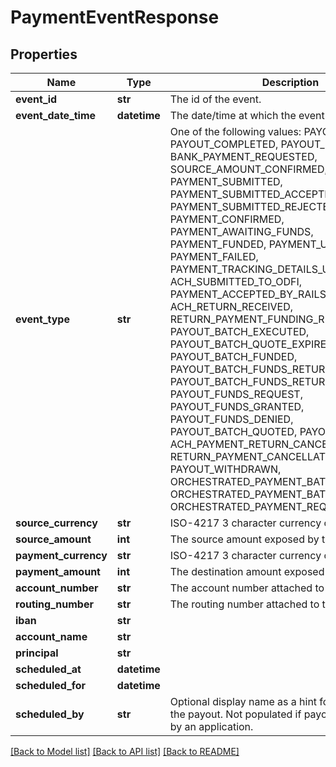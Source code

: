 # PaymentEventResponse

## Properties
Name | Type | Description | Notes
------------ | ------------- | ------------- | -------------
**event_id** | **str** | The id of the event. | 
**event_date_time** | **datetime** | The date/time at which the event occurred. | 
**event_type** | **str** | One of the following values: PAYOUT_SUBMITTED, PAYOUT_COMPLETED, PAYOUT_INSTRUCTED_V3, BANK_PAYMENT_REQUESTED, SOURCE_AMOUNT_CONFIRMED, PAYMENT_SUBMITTED, PAYMENT_SUBMITTED_ACCEPTED, PAYMENT_SUBMITTED_REJECTED, PAYMENT_CONFIRMED, PAYMENT_AWAITING_FUNDS, PAYMENT_FUNDED, PAYMENT_UNFUNDED, PAYMENT_FAILED, PAYMENT_TRACKING_DETAILS_UPDATED, ACH_SUBMITTED_TO_ODFI, PAYMENT_ACCEPTED_BY_RAILS, ACH_RETURN_RECEIVED, RETURN_PAYMENT_FUNDING_REQUESTED, PAYOUT_BATCH_EXECUTED, PAYOUT_BATCH_QUOTE_EXPIRED, PAYOUT_BATCH_FUNDED, PAYOUT_BATCH_FUNDS_RETURN_REQUEST, PAYOUT_BATCH_FUNDS_RETURNED, PAYOUT_FUNDS_REQUEST, PAYOUT_FUNDS_GRANTED, PAYOUT_FUNDS_DENIED, PAYOUT_BATCH_QUOTED, PAYOUT_QUOTED, ACH_PAYMENT_RETURN_CANCELLED, RETURN_PAYMENT_CANCELLATION_REQUESTED, PAYOUT_WITHDRAWN, ORCHESTRATED_PAYMENT_BATCH_REQUESTED, ORCHESTRATED_PAYMENT_BATCH_CONFIRMED, ORCHESTRATED_PAYMENT_REQUESTED | 
**source_currency** | **str** | ISO-4217 3 character currency code | [optional] 
**source_amount** | **int** | The source amount exposed by the event. | [optional] 
**payment_currency** | **str** | ISO-4217 3 character currency code | [optional] 
**payment_amount** | **int** | The destination amount exposed by the event. | [optional] 
**account_number** | **str** | The account number attached to the event. | [optional] 
**routing_number** | **str** | The routing number attached to the event. | [optional] 
**iban** | **str** |  | [optional] 
**account_name** | **str** |  | [optional] 
**principal** | **str** |  | [optional] 
**scheduled_at** | **datetime** |  | [optional] 
**scheduled_for** | **datetime** |  | [optional] 
**scheduled_by** | **str** | Optional display name as a hint for who scheduled the payout. Not populated if payout was scheduled by an application. | [optional] 

[[Back to Model list]](../README.md#documentation-for-models) [[Back to API list]](../README.md#documentation-for-api-endpoints) [[Back to README]](../README.md)


